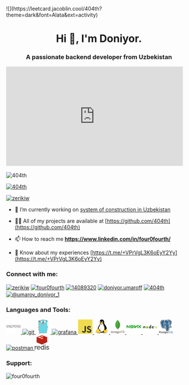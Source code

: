 <div style="width=100% display=flex align-items=center justify-content=center ">![](https://leetcard.jacoblin.cool/404th?theme=dark&font=Alata&ext=activity)</div>

<h1 align="center">Hi 👋, I'm Doniyor.</h1>
<h3 align="center">A passionate backend developer from Uzbekistan</h3>

<div style="width:480px"><iframe allow="fullscreen" frameBorder="0" height="270" src="https://giphy.com/embed/M16EnP70Vd6abjtsJT/video" width="480"></iframe></div>

<p align="left"> <img src="https://komarev.com/ghpvc/?username=404th&label=Profile%20views&color=0e75b6&style=flat" alt="404th" /> </p>

<p align="left"> <a href="https://github.com/ryo-ma/github-profile-trophy"><img src="https://github-profile-trophy.vercel.app/?username=404th" alt="404th" /></a> </p>

<p align="left"> <a href="https://twitter.com/zerikiw" target="blank"><img src="https://img.shields.io/twitter/follow/zerikiw?logo=twitter&style=for-the-badge" alt="zerikiw" /></a> </p>

- 🔭 I’m currently working on [system of construction in Uzbekistan](https://ccnis.uz/login)

- 👨‍💻 All of my projects are available at [https://github.com/404th](https://github.com/404th)

- 📫 How to reach me **https://www.linkedin.com/in/four0fourth/**

- 📄 Know about my experiences [https://t.me/+VPrVgL3K6oEyY2Yy](https://t.me/+VPrVgL3K6oEyY2Yy)

<h3 align="left">Connect with me:</h3>
<p align="left">
<a href="https://twitter.com/zerikiw" target="blank"><img align="center" src="https://raw.githubusercontent.com/rahuldkjain/github-profile-readme-generator/master/src/images/icons/Social/twitter.svg" alt="zerikiw" height="30" width="40" /></a>
<a href="https://linkedin.com/in/four0fourth" target="blank"><img align="center" src="https://raw.githubusercontent.com/rahuldkjain/github-profile-readme-generator/master/src/images/icons/Social/linked-in-alt.svg" alt="four0fourth" height="30" width="40" /></a>
<a href="https://stackoverflow.com/users/14089320" target="blank"><img align="center" src="https://raw.githubusercontent.com/rahuldkjain/github-profile-readme-generator/master/src/images/icons/Social/stack-overflow.svg" alt="14089320" height="30" width="40" /></a>
<a href="https://instagram.com/doniyor.umaroff" target="blank"><img align="center" src="https://raw.githubusercontent.com/rahuldkjain/github-profile-readme-generator/master/src/images/icons/Social/instagram.svg" alt="doniyor.umaroff" height="30" width="40" /></a>
<a href="https://www.leetcode.com/404th" target="blank"><img align="center" src="https://raw.githubusercontent.com/rahuldkjain/github-profile-readme-generator/master/src/images/icons/Social/leet-code.svg" alt="404th" height="30" width="40" /></a>
<a href="https://www.hackerearth.com/@umarov_doniyor_1" target="blank"><img align="center" src="https://raw.githubusercontent.com/rahuldkjain/github-profile-readme-generator/master/src/images/icons/Social/hackerearth.svg" alt="@umarov_doniyor_1" height="30" width="40" /></a>
</p>

<h3 align="left">Languages and Tools:</h3>
<p align="left"> <a href="https://expressjs.com" target="_blank" rel="noreferrer"> <img src="https://raw.githubusercontent.com/devicons/devicon/master/icons/express/express-original-wordmark.svg" alt="express" width="40" height="40"/> </a> <a href="https://git-scm.com/" target="_blank" rel="noreferrer"> <img src="https://www.vectorlogo.zone/logos/git-scm/git-scm-icon.svg" alt="git" width="40" height="40"/> </a> <a href="https://golang.org" target="_blank" rel="noreferrer"> <img src="https://raw.githubusercontent.com/devicons/devicon/master/icons/go/go-original.svg" alt="go" width="40" height="40"/> </a> <a href="https://grafana.com" target="_blank" rel="noreferrer"> <img src="https://www.vectorlogo.zone/logos/grafana/grafana-icon.svg" alt="grafana" width="40" height="40"/> </a> <a href="https://developer.mozilla.org/en-US/docs/Web/JavaScript" target="_blank" rel="noreferrer"> <img src="https://raw.githubusercontent.com/devicons/devicon/master/icons/javascript/javascript-original.svg" alt="javascript" width="40" height="40"/> </a> <a href="https://www.linux.org/" target="_blank" rel="noreferrer"> <img src="https://raw.githubusercontent.com/devicons/devicon/master/icons/linux/linux-original.svg" alt="linux" width="40" height="40"/> </a> <a href="https://www.mongodb.com/" target="_blank" rel="noreferrer"> <img src="https://raw.githubusercontent.com/devicons/devicon/master/icons/mongodb/mongodb-original-wordmark.svg" alt="mongodb" width="40" height="40"/> </a> <a href="https://www.nginx.com" target="_blank" rel="noreferrer"> <img src="https://raw.githubusercontent.com/devicons/devicon/master/icons/nginx/nginx-original.svg" alt="nginx" width="40" height="40"/> </a> <a href="https://nodejs.org" target="_blank" rel="noreferrer"> <img src="https://raw.githubusercontent.com/devicons/devicon/master/icons/nodejs/nodejs-original-wordmark.svg" alt="nodejs" width="40" height="40"/> </a> <a href="https://www.postgresql.org" target="_blank" rel="noreferrer"> <img src="https://raw.githubusercontent.com/devicons/devicon/master/icons/postgresql/postgresql-original-wordmark.svg" alt="postgresql" width="40" height="40"/> </a> <a href="https://postman.com" target="_blank" rel="noreferrer"> <img src="https://www.vectorlogo.zone/logos/getpostman/getpostman-icon.svg" alt="postman" width="40" height="40"/> </a> <a href="https://redis.io" target="_blank" rel="noreferrer"> <img src="https://raw.githubusercontent.com/devicons/devicon/master/icons/redis/redis-original-wordmark.svg" alt="redis" width="40" height="40"/> </a> </p>

<h3 align="left">Support:</h3>
<p><a href="https://www.buymeacoffee.com/four0fourth"> <img align="left" src="https://cdn.buymeacoffee.com/buttons/v2/default-yellow.png" height="50" width="210" alt="four0fourth" /></a></p><br><br>

